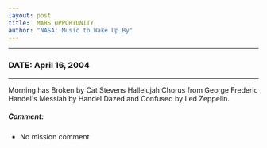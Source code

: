 ```yaml
---
layout: post
title:  MARS OPPORTUNITY
author: "NASA: Music to Wake Up By"
---
```


----
### DATE: April 16, 2004
----
Morning has Broken by Cat Stevens
Hallelujah Chorus from George Frederic Handel's Messiah by Handel
Dazed and Confused by Led Zeppelin.

##### Comment:
* No mission comment
